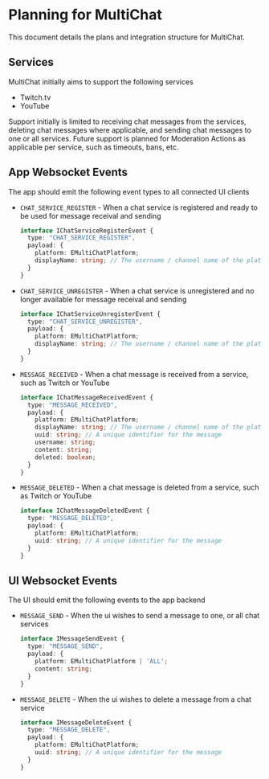 # Planning for MultiChat

This document details the plans and integration structure for MultiChat.

## Services

MultiChat initially aims to support the following services

- Twitch.tv
- YouTube

Support initially is limited to receiving chat messages from the services, deleting chat messages where applicable, and sending chat messages to one or all services. Future support is planned for Moderation Actions as applicable per service, such as timeouts, bans, etc.

## App Websocket Events

The app should emit the following event types to all connected UI clients

- `CHAT_SERVICE_REGISTER` - When a chat service is registered and ready to be used for message receival and sending

  ```typescript
  interface IChatServiceRegisterEvent {
    type: "CHAT_SERVICE_REGISTER",
    payload: {
      platform: EMultiChatPlatform;
      displayName: string; // The username / channel name of the platform
    }
  }
  ```

- `CHAT_SERVICE_UNREGISTER` - When a chat service is unregistered and no longer available for message receival and sending

  ```typescript
  interface IChatServiceUnregisterEvent {
    type: "CHAT_SERVICE_UNREGISTER",
    payload: {
      platform: EMultiChatPlatform;
      displayName: string; // The username / channel name of the platform
    }
  }
  ```

- `MESSAGE_RECEIVED` - When a chat message is received from a service, such as Twitch or YouTube

  ```typescript
  interface IChatMessageReceivedEvent {
    type: "MESSAGE_RECEIVED",
    payload: {
      platform: EMultiChatPlatform;
      displayName: string; // The username / channel name of the platform
      uuid: string; // A unique identifier for the message
      username: string;
      content: string;
      deleted: boolean;
    }
  }
  ```

- `MESSAGE_DELETED` - When a chat message is deleted from a service, such as Twitch or YouTube

  ```typescript
  interface IChatMessageDeletedEvent {
    type: "MESSAGE_DELETED",
    payload: {
      platform: EMultiChatPlatform;
      uuid: string; // A unique identifier for the message
    }
  }
  ```

## UI Websocket Events

The UI should emit the following events to the app backend

- `MESSAGE_SEND` - When the ui wishes to send a message to one, or all chat services

  ```typescript
  interface IMessageSendEvent {
    type: "MESSAGE_SEND",
    payload: {
      platform: EMultiChatPlatform | 'ALL';
      content: string;
    }
  }
  ```

- `MESSAGE_DELETE` - When the ui wishes to delete a message from a chat service

  ```typescript
  interface IMessageDeleteEvent {
    type: "MESSAGE_DELETE",
    payload: {
      platform: EMultiChatPlatform;
      uuid: string; // A unique identifier for the message
    }
  }
  ```
